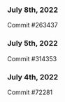 ### July 8th, 2022

Commit #263437

### July 5th, 2022

Commit #314353


### July 4th, 2022

Commit #72281
